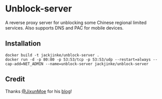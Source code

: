# Unblock-server

A reverse proxy server for unblocking some Chinese regional limited services.
Also supports DNS and PAC for mobile devices.

## Installation
```console
docker build -t jackjinke/unblock-server .
docker run -d -p 80:80 -p 53:53/tcp -p 53:53/udp --restart=always --cap-add=NET_ADMIN --name=unblock-server jackjinke/unblock-server
```

## Credit
Thanks [@JixunMoe](https://github.com/JixunMoe) for his [blog](https://jixun.moe/2017/01/01/ymusic-hosts-fix/)!
